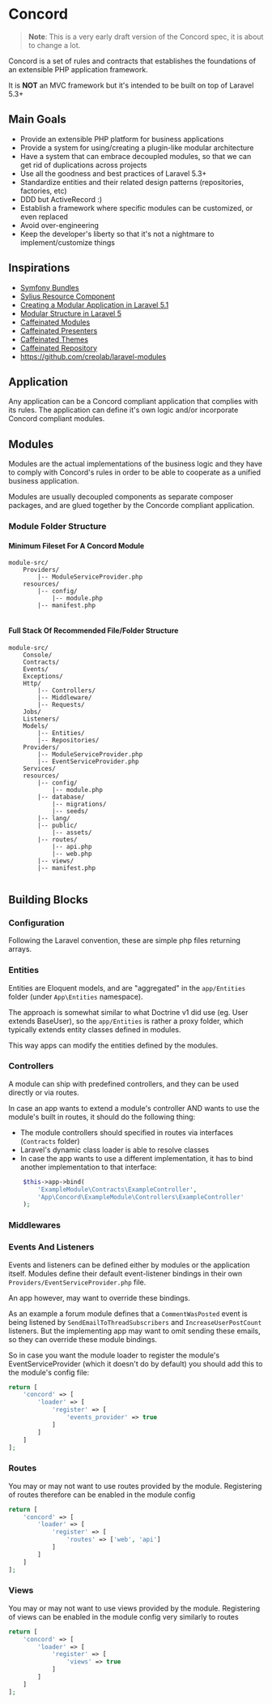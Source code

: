 # Concord

> **Note**: This is a very early draft version of the Concord spec, it is about to change a lot.

Concord is a set of rules and contracts that establishes the foundations of an extensible PHP application framework.

It is **NOT** an MVC framework but it's intended to be built on top of Laravel 5.3+

## Main Goals

- Provide an extensible PHP platform for business applications
- Provide a system for using/creating a plugin-like modular architecture
- Have a system that can embrace decoupled modules, so that we can get rid of duplications across projects
- Use all the goodness and best practices of Laravel 5.3+
- Standardize entities and their related design patterns (repositories, factories, etc)
- DDD but ActiveRecord :)
- Establish a framework where specific modules can be customized, or even replaced
- Avoid over-engineering
- Keep the developer's liberty so that it's not a nightmare to implement/customize things

## Inspirations

- [Symfony Bundles](http://symfony.com/doc/bundles/)
- [Sylius Resource Component](https://github.com/Sylius/Resource)
- [Creating a Modular Application in Laravel 5.1](http://kamranahmed.info/blog/2015/12/03/creating-a-modular-application-in-laravel/)
- [Modular Structure in Laravel 5](https://ziyahanalbeniz.blogspot.ro/2015/03/modular-structure-in-laravel-5.html)
- [Caffeinated Modules](https://github.com/caffeinated/modules)
- [Caffeinated Presenters](https://github.com/caffeinated/presenter)
- [Caffeinated Themes](https://github.com/caffeinated/themes)
- [Caffeinated Repository](https://github.com/caffeinated/repository)
- https://github.com/creolab/laravel-modules

## Application

Any application can be a Concord compliant application that complies with its rules.
The application can define it's own logic and/or incorporate Concord compliant modules.

## Modules

Modules are the actual implementations of the business logic and they have to comply with Concord's rules in order to be able to cooperate as a unified business application.

Modules are usually decoupled components as separate composer packages, and are glued together by the Concorde compliant application.

### Module Folder Structure

#### Minimum Fileset For A Concord Module

```
module-src/
    Providers/
        |-- ModuleServiceProvider.php
    resources/
        |-- config/
            |-- module.php
        |-- manifest.php
    
```

#### Full Stack Of Recommended File/Folder Structure
 
```
module-src/
    Console/
    Contracts/
    Events/
    Exceptions/
    Http/
        |-- Controllers/
        |-- Middleware/
        |-- Requests/
    Jobs/
    Listeners/
    Models/
        |-- Entities/
        |-- Repositories/
    Providers/
        |-- ModuleServiceProvider.php
        |-- EventServiceProvider.php
    Services/
    resources/
        |-- config/
            |-- module.php
        |-- database/
            |-- migrations/
            |-- seeds/
        |-- lang/
        |-- public/
            |-- assets/
        |-- routes/
            |-- api.php
            |-- web.php
        |-- views/
        |-- manifest.php
    
```

## Building Blocks

### Configuration

Following the Laravel convention, these are simple php files returning arrays.

### Entities

Entities are Eloquent models, and are "aggregated" in the `app/Entities` folder (under `App\Entities` namespace).

The approach is somewhat similar to what Doctrine v1 did use (eg. User extends BaseUser), so the `app/Entities` is rather a proxy folder, which typically extends entity classes defined in modules.

This way apps can modify the entities defined by the modules.

### Controllers

A module can ship with predefined controllers, and they can be used directly or via routes.

In case an app wants to extend a module's controller AND wants to use the module's built in routes, it should do the following thing:

- The module controllers should specified in routes via interfaces (`Contracts` folder)
- Laravel's dynamic class loader is able to resolve classes
- In case the app wants to use a different implementation, it has to bind another implementation to that interface:

```php
    $this->app->bind(
        'ExampleModule\Contracts\ExampleController',
        'App\Concord\ExampleModule\Controllers\ExampleController'
    );
```

### Middlewares

### Events And Listeners

Events and listeners can be defined either by modules or the application itself.
Modules define their default event-listener bindings in their own `Providers/EventServiceProvider.php` file.

An app however, may want to override these bindings.

As an example a forum module defines that a `CommentWasPosted` event is being listened by `SendEmailToThreadSubscribers` and `IncreaseUserPostCount` listeners.
But the implementing app may want to omit sending these emails, so they can override these module bindings.

So in case you want the module loader to register the module's EventServiceProvider (which it doesn't do by default) you should add this to the module's config file:

```php
return [
    'concord' => [
        'loader' => [
            'register' => [
                'events_provider' => true
            ]
        ]
    ]
];
```

### Routes

You may or may not want to use routes provided by the module.
Registering of routes therefore can be enabled in the module config

```php
return [
    'concord' => [
        'loader' => [
            'register' => [
                'routes' => ['web', 'api']
            ]
        ]
    ]
];
```

### Views

You may or may not want to use views provided by the module.
Registering of views can be enabled in the module config very similarly to routes

```php
return [
    'concord' => [
        'loader' => [
            'register' => [
                'views' => true
            ]
        ]
    ]
];
```